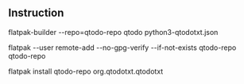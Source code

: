 ## Instruction 

flatpak-builder --repo=qtodo-repo qtodo python3-qtodotxt.json

flatpak --user remote-add --no-gpg-verify --if-not-exists qtodo-repo qtodo-repo

flatpak install qtodo-repo org.qtodotxt.qtodotxt


